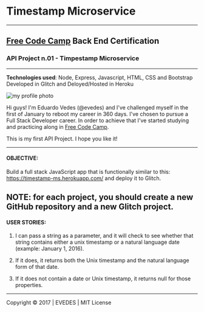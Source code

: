 # Timestamp Microservice
-----------------------------------------------------------------------------------
## [Free Code Camp](http://www.freecodecamp.com) Back End Certification
### API Project n.01 - Timpestamp Microservice
-----------------------------------------------------------------------------------
__Technologies used__:
Node, Express, Javascript, HTML, CSS and Bootstrap
Developed in Glitch and Deloyed/Hosted in Heroku

![my profile photo](http://res.cloudinary.com/evedes/image/upload/c_scale,w_150/v1483576770/PROFILE_PIC_e9crwf.jpg)

Hi guys! I'm Eduardo Vedes (@evedes) and I've challenged myself in the first of January to reboot my career in 360 days. I've chosen to pursue a Full Stack Developer career. In order to achieve that I've started studying and practicing along in [Free Code Camp](http://www.freecodecamp.com).

This is my first API Project. I hope you like it!

-----------------------------------------------------------------------------------
#### OBJECTIVE:
Build a full stack JavaScript app that is functionally similar to this: https://timestamp-ms.herokuapp.com/ and deploy it to Glitch.

NOTE: for each project, you should create a new GitHub repository and a new Glitch project. 
-----------------------------------------------------------------------------------
#### USER STORIES:

1. I can pass a string as a parameter, and it will check to see whether that string contains either a unix timestamp or a natural language date (example: January 1, 2016).

2. If it does, it returns both the Unix timestamp and the natural language form of that date.

3. If it does not contain a date or Unix timestamp, it returns null for those properties.

------------------------------------------------------------------------------------

Copyright &copy; 2017 | EVEDES | MIT License